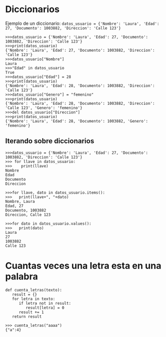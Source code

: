 # Diccionarios


Ejemplo de un diccionario:  `datos_usuario = {'Nombre': 'Laura', 'Edad': 27, 'Documento': 1003882, 'Direccion': 'Calle 123'}`


```
>>>datos_usuario = {'Nombre': 'Laura', 'Edad': 27, 'Documento': 1003882, 'Direccion': 'Calle 123'}
>>>print(datos_usuario)
{'Nombre': 'Laura', 'Edad': 27, 'Documento': 1003882, 'Direccion': 'Calle 123'}
>>>datos_usuario["Nombre"]
Laura
>>>"Edad" in datos_usuario
True
>>>datos_usuario["Edad"] = 28
>>>print(datos_usuario)
{'Nombre': 'Laura', 'Edad': 28, 'Documento': 1003882, 'Direccion': 'Calle 123'}
>>>datos_usuario["Genero"] = "femenino"
>>>print(datos_usuario)
{'Nombre': 'Laura', 'Edad': 28, 'Documento': 1003882, 'Direccion': 'Calle 123', 'Genero': 'femenino'}
>>>del datos_usuario["Direccion"]
>>>print(datos_usuario)
{'Nombre': 'Laura', 'Edad': 28, 'Documento': 1003882, 'Genero': 'femenino'}
```

## Iterando sobre diccionarios

```
>>>datos_usuario = {'Nombre': 'Laura', 'Edad': 27, 'Documento': 1003882, 'Direccion': 'Calle 123'}
>>> for llave in datos_usuario:
>>>    print(llave)
Nombre
Edad
Documento
Direccion

>>>for llave, dato in datos_usuario.items():
>>>   print(llave+", "+dato)
Nombre, Laura
Edad, 27
Documento, 1003882
Direccion, Calle 123

>>>for dato in datos_usuario.values():
>>>   print(dato)
Laura
27
1003882
Calle 123

```

# Cuantas veces una letra esta en una palabra

```
def cuenta_letras(texto):
   result = {}
   for letra in texto:
      if letra not in result:
         result[letra] = 0
      result += 1
   return result

>>> cuenta_letras("aaaa")
{"a":4}


```
